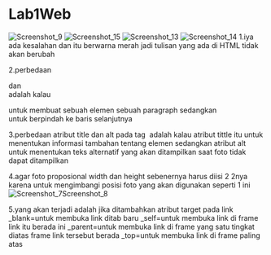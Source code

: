 # Lab1Web
![Screenshot_9](https://user-images.githubusercontent.com/81457697/112711185-0cf02e00-8ef9-11eb-9243-be3db1bbfec9.png)
![Screenshot_15](https://user-images.githubusercontent.com/81457697/112711188-1083b500-8ef9-11eb-895f-101bb7261aa2.png)
![Screenshot_13](https://user-images.githubusercontent.com/81457697/112711191-16799600-8ef9-11eb-8791-accaf1902fda.png)
![Screenshot_14](https://user-images.githubusercontent.com/81457697/112711193-18dbf000-8ef9-11eb-982f-1660b51c99f2.png)
1.iya ada kesalahan dan itu berwarna merah jadi tulisan yang ada di HTML tidak akan berubah

2.perbedaan <p> dan <br> adalah kalau <p> untuk membuat sebuah elemen sebuah paragraph sedangkan <br> untuk berpindah ke baris selanjutnya

3.perbedaan atribut title dan alt pada tag <img> adalah kalau atribut tittle itu untuk menentukan informasi tambahan tentang elemen sedangkan atribut alt untuk menentukan teks alternatif yang akan ditampilkan saat foto tidak dapat ditampilkan 

4.agar foto proposional width dan height sebenernya harus diisi 2 2nya karena untuk mengimbangi posisi foto yang akan digunakan seperti 1 ini![Screenshot_7![Screenshot_8](https://user-images.githubusercontent.com/81457697/112717148-4e92d000-8f1d-11eb-8a02-993addc0f5e3.png)
](https://user-images.githubusercontent.com/81457697/112717142-4470d180-8f1d-11eb-9cd4-d03b4dbbf187.png)

5.yang akan terjadi adalah jika ditambahkan atribut target pada link 
_blank=untuk membuka link ditab baru
_self=untuk membuka link di frame link itu berada ini
_parent=untuk membuka link di frame yang satu tingkat diatas frame link tersebut berada
_top=untuk membuka link di frame paling atas
